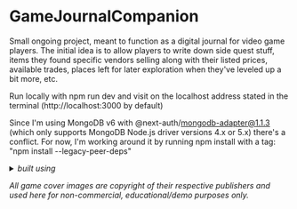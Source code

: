 # GameJournalCompanion
Small ongoing project, meant to function as a digital journal for video game players. The initial idea is to allow players to write down side quest stuff, items they found specific vendors selling along with their listed prices, available trades, places left for later exploration when they've leveled up a bit more, etc.

Run locally with npm run dev and visit on the localhost address stated in the terminal (http://localhost:3000 by default)

Since I'm using MongoDB v6 with @next-auth/mongodb-adapter@1.1.3 (which only supports MongoDB Node.js driver versions 4.x or 5.x) there's a conflict. For now, I'm working around it by running npm install with a tag: "npm install --legacy-peer-deps"

<details>
  <summary><em>built using</em></summary>
  <ul>
    <li>Next.js as the overarching React framework</li>
    <li>JavaScript / TypeScript for the backend logic </li>
    <li>React as the frontend framework</li>
    <li>Tailwind for styling</li>
    <li>ESLint to enforce certain approaches and styles both for performance and consistency, as well as help catch bugs early</li>
    <li>AppRouter to handle routing and page navigation. It also makes it easier to mix server and client components</li>
    <li>Turbopack as the bundler that is build by Vercel, the creators of NextJS to eventually replace the currently most widely used bundler, Webpack</li>
    <li>Mongoose for handling the connection to MongoDB</li>
  </ul>
</details>





<em>All game cover images are copyright of their respective publishers and used here for non-commercial, educational/demo purposes only.</em>
